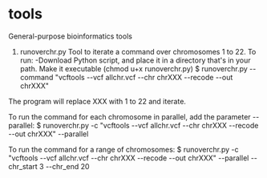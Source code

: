 # tools
General-purpose bioinformatics tools

1. runoverchr.py
Tool to iterate a command over chromosomes 1 to 22.
To run: 
-Download Python script, and place it in a directory that's in your path. Make it executable (chmod u+x runoverchr.py)
$ runoverchr.py --command "vcftools --vcf allchr.vcf --chr chrXXX --recode --out chrXXX"

The program will replace XXX with 1 to 22 and iterate.

To run the command for each chromosome in parallel, add the parameter --parallel:
$ runoverchr.py -c "vcftools --vcf allchr.vcf --chr chrXXX --recode --out chrXXX" --parallel

To run the command for a range of chromosomes:
$ runoverchr.py -c "vcftools --vcf allchr.vcf --chr chrXXX --recode --out chrXXX" --parallel --chr_start 3 --chr_end 20
